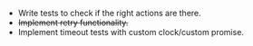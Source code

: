 * Write tests to check if the right actions are there.
* ~~Implement retry functionality.~~
* Implement timeout tests with custom clock/custom promise.